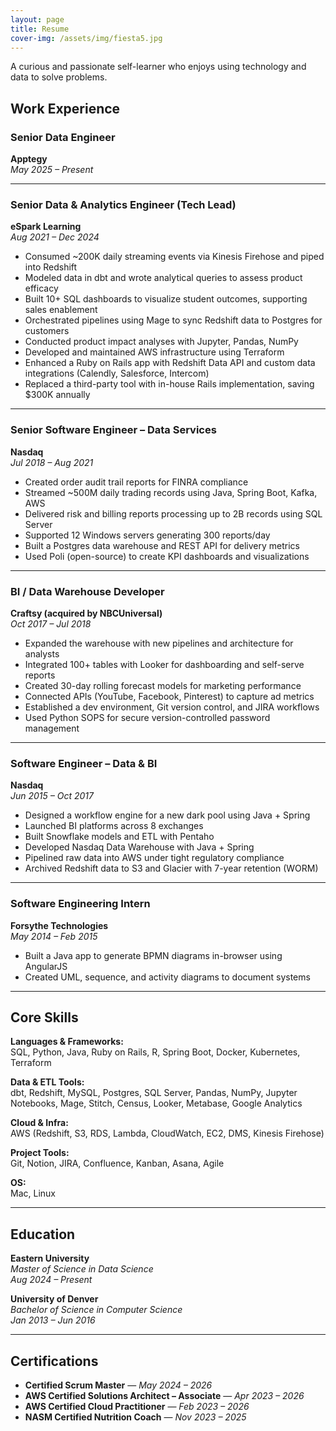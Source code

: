 ```yaml
---
layout: page
title: Resume
cover-img: /assets/img/fiesta5.jpg
---
```


A curious and passionate self-learner who enjoys using technology and data to solve problems.

## Work Experience

### **Senior Data Engineer**  
**Apptegy**  
*May 2025 – Present*

---

### **Senior Data & Analytics Engineer (Tech Lead)**  
**eSpark Learning**  
*Aug 2021 – Dec 2024*

- Consumed ~200K daily streaming events via Kinesis Firehose and piped into Redshift  
- Modeled data in dbt and wrote analytical queries to assess product efficacy  
- Built 10+ SQL dashboards to visualize student outcomes, supporting sales enablement  
- Orchestrated pipelines using Mage to sync Redshift data to Postgres for customers  
- Conducted product impact analyses with Jupyter, Pandas, NumPy  
- Developed and maintained AWS infrastructure using Terraform  
- Enhanced a Ruby on Rails app with Redshift Data API and custom data integrations (Calendly, Salesforce, Intercom)  
- Replaced a third-party tool with in-house Rails implementation, saving $300K annually  

---

### **Senior Software Engineer – Data Services**  
**Nasdaq**  
*Jul 2018 – Aug 2021*

- Created order audit trail reports for FINRA compliance  
- Streamed ~500M daily trading records using Java, Spring Boot, Kafka, AWS  
- Delivered risk and billing reports processing up to 2B records using SQL Server  
- Supported 12 Windows servers generating 300 reports/day  
- Built a Postgres data warehouse and REST API for delivery metrics  
- Used Poli (open-source) to create KPI dashboards and visualizations  

---

### **BI / Data Warehouse Developer**  
**Craftsy (acquired by NBCUniversal)**  
*Oct 2017 – Jul 2018*

- Expanded the warehouse with new pipelines and architecture for analysts  
- Integrated 100+ tables with Looker for dashboarding and self-serve reports  
- Created 30-day rolling forecast models for marketing performance  
- Connected APIs (YouTube, Facebook, Pinterest) to capture ad metrics  
- Established a dev environment, Git version control, and JIRA workflows  
- Used Python SOPS for secure version-controlled password management  

---

### **Software Engineer – Data & BI**  
**Nasdaq**  
*Jun 2015 – Oct 2017*

- Designed a workflow engine for a new dark pool using Java + Spring  
- Launched BI platforms across 8 exchanges  
- Built Snowflake models and ETL with Pentaho  
- Developed Nasdaq Data Warehouse with Java + Spring  
- Pipelined raw data into AWS under tight regulatory compliance  
- Archived Redshift data to S3 and Glacier with 7-year retention (WORM)  

---

### **Software Engineering Intern**  
**Forsythe Technologies**  
*May 2014 – Feb 2015*

- Built a Java app to generate BPMN diagrams in-browser using AngularJS  
- Created UML, sequence, and activity diagrams to document systems  

---

## Core Skills

**Languages & Frameworks:**  
SQL, Python, Java, Ruby on Rails, R, Spring Boot, Docker, Kubernetes, Terraform

**Data & ETL Tools:**  
dbt, Redshift, MySQL, Postgres, SQL Server, Pandas, NumPy, Jupyter Notebooks, Mage, Stitch, Census, Looker, Metabase, Google Analytics

**Cloud & Infra:**  
AWS (Redshift, S3, RDS, Lambda, CloudWatch, EC2, DMS, Kinesis Firehose)

**Project Tools:**  
Git, Notion, JIRA, Confluence, Kanban, Asana, Agile

**OS:**  
Mac, Linux

---

## Education

**Eastern University**  
*Master of Science in Data Science*  
*Aug 2024 – Present*

**University of Denver**  
*Bachelor of Science in Computer Science*  
*Jan 2013 – Jun 2016*

---

## Certifications

- **Certified Scrum Master** — *May 2024 – 2026*  
- **AWS Certified Solutions Architect – Associate** — *Apr 2023 – 2026*  
- **AWS Certified Cloud Practitioner** — *Feb 2023 – 2026*  
- **NASM Certified Nutrition Coach** — *Nov 2023 – 2025*
